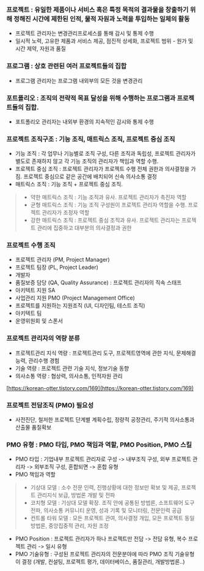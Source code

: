 ### 프로젝트 : 유일한 제품이나 서비스 혹은 특정 목적의 결과물을 창출하기 위해 정해진 시간에 제한된 인적, 물적 자원과 노력을 투입하는 일체의 활동
- 프로젝트 관리자는 변경관리프로세스를 통해 감시 및 통제 수행
- 일시적 노력, 고유한 제품과 서비스 제공, 점진적 상세화, 프로젝트 범위 - 원가 및 시간 제약, 자원과 품질

### 프로그램 : 상호 관련된 여러 프로젝트들의 집합
- 프로그램 관리자는 프로그램 내외부의 모든 것을 변경관리

### 포트폴리오 : 조직의 전략적 목표 달성을 위해 수행하는 프로그램과 프로젝트들의 집합.
- 포트폴리오 관리자는 내외부 환경의 지속적인 감시와 통제 수행

### 프로젝트 조직구조 : 기능 조직, 매트릭스 조직, 프로젝트 중심 조직
- 기능 조직 : 각 업무나 기능별로 조직 구성, 다른 조직과 독립성, 프로젝트 관리자가 별도로 존재하지 않고 각 기능 조직의 관리자가 책임과 역할 수행.
- 프로젝트 중심 조직 : 프로젝트 관리자가 프로젝트 수행 전체 권한과 의사결정을 가짐. 프로젝트 중심으로 같은 공간에 배치되어 신속 의사소통 결정
- 매트릭스 조직 : 기능 조직 + 프로젝트 중심 조직.
> - 약한 매트릭스 조직 : 기능 조직과 유사. 프로젝트 관리자가 촉진자 역할
> - 균형 매트릭스 조직 : 기능 조직 구성원이 프로젝트 관리자 역할을 수행. 프로젝트 관리자가 조정자 역할
> - 강한 매트릭스 조직 : 프로젝트 중심 조직과 유사. 프로젝트 관리자는 프로젝트 관리에 집중하고 대부분의 의사결정과 권한

### 프로젝트 수행 조직
- 프로젝트 관리자 (PM, Project Manager)
- 프로젝트 팀장 (PL, Project Leader)
- 개발자
- 품질보증 담당 (QA, Quality Assurance) : 프로젝트 관리자의 직속 스태프
- 아키텍트 지원 SA
- 사업관리 지원 PMO (Project Management Office)
- 프로젝트를 지원하는 지원조직 (UI, 디자인팀, 테스트 조직)
- 아키텍트 팀
- 운영위원회 및 스폰서

### 프로젝트 관리자의 역량 분류
- 프로젝트관리 지식 역량 : 프로젝트관리 도구, 프로젝트영역에 관한 지식, 문제해결 능력, 관리수행 경험
- 기술 역량 : 프로젝트 관련 기술 지식, 정보기술 동향
- 의사소통 역량 : 협상력, 의사소통, 인적자원 관리

[https://korean-otter.tistory.com/169](https://korean-otter.tistory.com/169)

### 프로젝트 전담조직 (PMO) 필요성
- 사전진단, 철저한 프로젝트 단계별 계획수립, 정량적 공정관리, 주기적 의사소통과 산출물 품질확보

### PMO 유형 : PMO 타입, PMO 책임과 역할, PMO Position, PMO 스킬
- PMO 타입 : 기업내부 프로젝트 관리자로 구성 -> 내부조직 구성, 외부 프로젝트 관리자 -> 외부조직 구성, 혼합되면 -> 혼합 유형
- PMO 책임과 역할
> - 기상대 모델 : 소수 전문 인력, 진행상황에 대한 정보만 확보 및 제공, 프로젝트 관리지식 보급, 방법론 개발 및 전파
> - 코치형 모델 : 기상대 모델 확장. 조직 안에 공통된 방법론, 소프트웨어 도구 전파, 의사소통 커뮤니티 운영, 성과 기록 및 모니터링, 전문인력 공급
> - 컨트롤 타워 모델 : 모든 프로젝트 관여, 의사결정 개입, 모든 프로젝트 동일 방법론, 중앙집중적 관리, 자원 조정
- PMO Position : 프로젝트 관리자가 하나 프로젝트만 전담 -> 전담 유형, 복수 프로젝트 관리 -> 일시 유형
- PMO 기술유형 : 구성된 프로젝트 관리자의 전문분야에 따라 PMO 조직 기술유형이 결정 (개발, 컨설팅, 프로젝트 평가, 데이터베이스, 품질관리, 개발방법론..)

